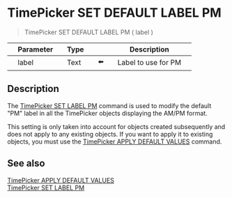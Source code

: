 # TimePicker SET DEFAULT LABEL PM

> TimePicker SET DEFAULT LABEL PM ( label )

|     | Parameter |     | Type |     |     |     | Description |     |
| --- | --- | --- | --- | --- | --- | --- | --- | --- |
|     | label |     | Text |     | ⬅️ |     | Label to use for PM |     |

## Description

The [TimePicker SET LABEL PM](TimePicker%20SET%20LABEL%20PM.md "TimePicker SET LABEL PM") command is used to modify the default "PM" label in all the TimePicker objects displaying the AM/PM format.

This setting is only taken into account for objects created subsequently and does not apply to any existing objects. If you want to apply it to existing objects, you must use the [TimePicker APPLY DEFAULT VALUES](TimePicker%20APPLY%20DEFAULT%20VALUES.md "TimePicker APPLY DEFAULT VALUES") command.

## See also

[TimePicker APPLY DEFAULT VALUES](TimePicker%20APPLY%20DEFAULT%20VALUES.md)  
[TimePicker SET LABEL PM](TimePicker%20SET%20LABEL%20PM.md)
